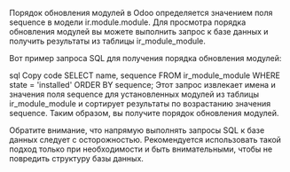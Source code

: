 
Порядок обновления модулей в Odoo определяется значением поля sequence в модели ir.module.module. Для просмотра порядка обновления модулей вы можете выполнить запрос к базе данных и получить результаты из таблицы ir_module_module.

Вот пример запроса SQL для получения порядка обновления модулей:

sql
Copy code
SELECT name, sequence
FROM ir_module_module
WHERE state = 'installed'
ORDER BY sequence;
Этот запрос извлекает имена и значения поля sequence для установленных модулей из таблицы ir_module_module и сортирует результаты по возрастанию значения sequence. Таким образом, вы получите порядок обновления модулей.

Обратите внимание, что напрямую выполнять запросы SQL к базе данных следует с осторожностью. Рекомендуется использовать такой подход только при необходимости и быть внимательными, чтобы не повредить структуру базы данных.